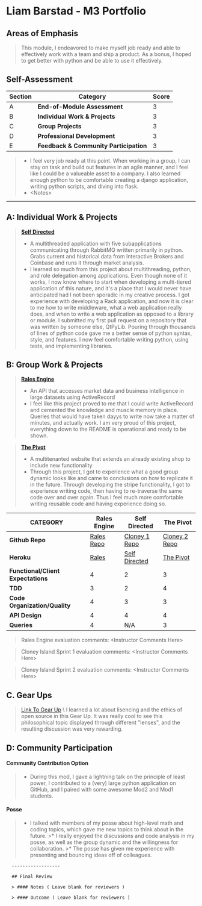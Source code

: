 # Liam Barstad - M3 Portfolio

## Areas of Emphasis

> This module, I endeavored to make myself job ready and able to effectively work with a team and ship a product. As a bonus, I hoped to get better with python and be able to use it effectively.

## Self-Assessment

| Section | Category | Score |
| --- | ----- | --- |
| A | **End-of-Module Assessment** | 3 |
| B | **Individual Work & Projects** | 3 |
| C | **Group Projects** | 3 |
| D | **Professional Development** | 3 |
| E | **Feedback & Community Participation** | 3 |

>* I feel very job ready at this point. When working in a group, I can stay on task and build out features in an agile manner, and I feel like I could be a valueable asset to a company. I also learned enough python to be comfortable creating a django application, writing python scripts, and diving into flask. 
>* \<Notes>

-----------------------

## A: Individual Work & Projects

> **[Self Directed](https://github.com/liambarstad/data_fiend_v1)**
>* A multithreaded application with five subapplications communicating through RabbitMQ written primarily in python. Grabs current and historical data from Interactive Brokers and Coinbase and runs it through market analysis.
>* I learned so much from this project about multithreading, python, and role delegation among applications. Even though none of it works, I now know where to start when developing a multi-tiered application of this nature, and it's a place that I would never have anticipated had I not been sporadic in my creative process. I got experience with developing a Rack application, and now it is clear to me how to write middleware, what a web application really does, and when to write a web application as opposed to a library or module. I submitted my first pull request on a repository that was written by someone else, QtPyLib. Pouring through thousands of lines of python code gave me a better sense of python syntax, style, and features. I now feel comfortable writing python, using tests, and implementing libraries.

## B: Group Work & Projects

> **[Rales Engine](https://github.com/liambarstad/rales-engine)**
>* An API that accesses market data and business intelligence in large datasets using ActiveRecord
>* I feel like this project proved to me that I could write ActiveRecord and cemented the knowledge and muscle memory in place. Queries that would have taken dayys to write now take a matter of minutes, and actually work. I am very proud of this project, everything down to the README is operational and ready to be shown.

> **[The Pivot](https://github.com/liambarstad/the_pivot_base)**
>* A multitenanted website that extends an already existing shop to include new functionality
>* Through this project, I got to experience what a good group dynamic looks like and came to conclusions on how to replicate it in the future. Through developing the stripe functionality, I got to experience writing code, then having to re-traverse the same code over and over again. Thus I feel much more comfortable writing reusable code and having experience doing so.

| CATEGORY | Rales Engine | Self Directed | The Pivot |
| --- | --- | --- | --- |
| **Github Repo** | [Rales Repo](https://) | [Cloney 1 Repo](https://) | [Cloney 2 Repo](https://) |
| **Heroku** | [Rales](https://) | [Self Directed](https://) | [The Pivot](https://) |
| **Functional/Client Expectations** | 4 | 2 | 3 |
| **TDD** | 3 | 2 | 4 |
| **Code Organization/Quality** | 4 | 3 | 3 |
| **API Design** | 4 | 4 | 4 |
| **Queries** | 4 | N/A | 3 |

> Rales Engine evaluation comments:
\<Instructor Comments Here>

> Cloney Island Sprint 1 evaluation comments:
\<Instructor Comments Here>

> Cloney Island Sprint 2 evaluation comments:
\<Instructor Comments Here>

## C. **Gear Ups**

> [Link To Gear Up]()
\ I learned a lot about lisencing and the ethics of open source in this Gear Up. It was really cool to see this philosophical topic displayed through different "lenses", and the resulting discussion was very rewarding.

## D: Community Participation

#### **Community Contribution Option**
>* During this mod, I gave a lightning talk on the principle of least power, I contributed to a (very) large python application on GitHub, and I paired with some awesome Mod2 and Mod1 students.

#### **Posse**
  >* I talked with members of my posse about high-level math and coding topics, which gave me new topics to think about in the future.
    >* I really enjoyed the discussions and code analysis in my posse, as well as the group dynamic and the willingness for collaboration.
      >* The posse has given me experience with presenting and bouncing ideas off of colleagues.

      ------------------

      ## Final Review

      > #### Notes ( Leave blank for reviewers )

      > #### Outcome ( Leave blank for reviewers )
